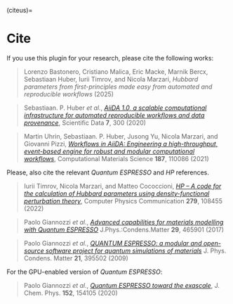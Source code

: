 (citeus)=

# Cite

If you use this plugin for your research, please cite the following works:

> Lorenzo Bastonero, Cristiano Malica, Eric Macke, Marnik Bercx, Sebastiaan Huber, Iurii Timrov, and Nicola Marzari, *Hubbard parameters from first-principles made easy from automated and reproducible workflows* (2025)

> Sebastiaan. P. Huber _et al._, [*AiiDA 1.0, a scalable computational infrastructure for automated reproducible workflows and data provenance*](https://doi.org/10.1038/s41597-020-00638-4), Scientific Data **7**, 300 (2020)

> Martin Uhrin, Sebastiaan. P. Huber, Jusong Yu, Nicola Marzari, and Giovanni Pizzi, [*Workflows in AiiDA: Engineering a high-throughput, event-based engine for robust and modular computational workflows*](https://www.sciencedirect.com/science/article/pii/S0010465522001746), Computational Materials Science **187**, 110086 (2021)

Please, also cite the relevant _Quantum ESPRESSO_ and _HP_ references.

> Iurii Timrov, Nicola Marzari, and Matteo Cococcioni, [*HP – A code for the calculation of Hubbard parameters using density-functional perturbation theory*](https://www.sciencedirect.com/science/article/pii/S0010465522001746), Computer Physics Communication **279**, 108455 (2022)

> Paolo Giannozzi _et al._, [*Advanced capabilities for materials modelling with Quantum ESPRESSO*](https://iopscience.iop.org/article/10.1088/1361-648X/aa8f79) J.Phys.:Condens.Matter **29**, 465901 (2017)

> Paolo Giannozzi _et al._, [*QUANTUM ESPRESSO: a modular and open-source software project for quantum simulations of materials*](https://iopscience.iop.org/article/10.1088/0953-8984/21/39/395502) J. Phys. Condens. Matter **21**, 395502 (2009)

For the GPU-enabled version of _Quantum ESPRESSO_:

> Paolo Giannozzi _et al._, [*Quantum ESPRESSO toward the exascale*](https://pubs.aip.org/aip/jcp/article/152/15/154105/1058748/Quantum-ESPRESSO-toward-the-exascale), J. Chem. Phys. **152**, 154105 (2020)
